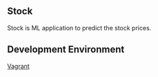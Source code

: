 ## Stock
Stock is ML application to predict the stock prices.

## Development Environment
[Vagrant](docs/environment)
